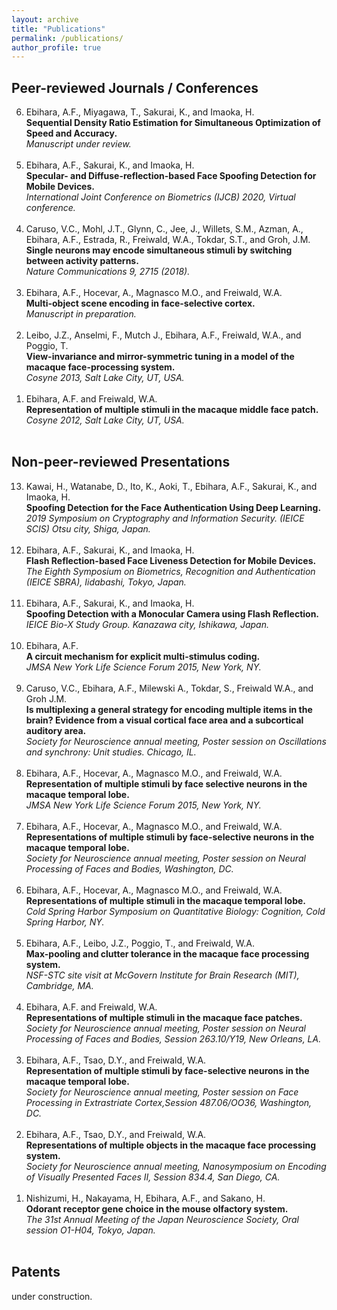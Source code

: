 ```yaml
---
layout: archive
title: "Publications"
permalink: /publications/
author_profile: true
---
```


## Peer-reviewed Journals / Conferences  
<ol>
    <li value="6">Ebihara, A.F., Miyagawa, T., Sakurai, K., and Imaoka, H. 
      <br><b>Sequential Density Ratio Estimation for Simultaneous Optimization of Speed and Accuracy.</b>
      <br><i>Manuscript under review.</i>
    </li><br>
    <li value="5">Ebihara, A.F., Sakurai, K., and Imaoka, H.  
      <br><b>Specular- and Diffuse-reflection-based Face Spoofing Detection for Mobile Devices.</b>
      <br><i>International Joint Conference on Biometrics (IJCB) 2020, Virtual conference.</i>
    </li><br>
    <li value="4">Caruso, V.C., Mohl, J.T., Glynn, C., Jee, J., Willets, S.M., Azman, A., Ebihara, A.F., Estrada, R., Freiwald, W.A., Tokdar, S.T., and Groh, J.M. 
      <br><b>Single neurons may encode simultaneous stimuli by switching between activity patterns.</b>
      <br><i>Nature Communications 9, 2715 (2018).</i>
      </li><br>
    <li value="3">Ebihara, A.F., Hocevar, A., Magnasco M.O., and Freiwald, W.A. 
      <br><b>Multi-object scene encoding in face-selective cortex.</b>
      <br><i>Manuscript in preparation.</i>
    </li><br>
    <li value="2">Leibo, J.Z., Anselmi, F., Mutch J., Ebihara, A.F., Freiwald, W.A., and Poggio, T. 
      <br><b>View-invariance and mirror-symmetric tuning in a model of the macaque face-processing system. </b>
      <br><i>Cosyne 2013, Salt Lake City, UT,  USA.</i>
    </li><br>
    <li value="1">Ebihara, A.F. and Freiwald, W.A. 
      <br><b>Representation of multiple stimuli in the macaque middle face patch. </b>
      <br><i>Cosyne 2012, Salt Lake City, UT, USA.</i>
    </li><br>
</ol>

## Non-peer-reviewed Presentations  
<ol>
    <li value="13">Kawai, H., Watanabe, D., Ito, K., Aoki, T., Ebihara, A.F., Sakurai, K., and Imaoka, H. 
      <br><b>Spoofing Detection for the Face Authentication Using Deep Learning.</b>
      <br><i>2019 Symposium on Cryptography and Information Security. (IEICE SCIS) Otsu city, Shiga, Japan.</i>
    </li><br>
    <li value="12">Ebihara, A.F., Sakurai, K., and Imaoka, H. 
      <br><b>Flash Reflection-based Face Liveness Detection for Mobile Devices.</b>
      <br><i>The Eighth Symposium on Biometrics, Recognition and Authentication (IEICE SBRA), Iidabashi, Tokyo, Japan.</i>
    </li><br>
    <li value="11">Ebihara, A.F., Sakurai, K., and Imaoka, H. 
      <br><b>Spoofing Detection with a Monocular Camera using Flash Reflection.</b>
      <br><i>IEICE Bio-X Study Group. Kanazawa city, Ishikawa, Japan.</i>
    </li><br>
    <li value="10">Ebihara, A.F.   
      <br><b>A circuit mechanism for explicit multi-stimulus coding.</b>
      <br><i>JMSA New York Life Science Forum 2015, New York, NY.</i>
    </li><br>
    <li value="9">Caruso, V.C., Ebihara, A.F., Milewski A., Tokdar, S., Freiwald W.A., and Groh J.M. 
      <br><b>Is multiplexing a general strategy for encoding multiple items in the brain? Evidence from a visual cortical face area and a subcortical auditory area.</b>
      <br><i>Society for Neuroscience annual meeting, Poster session on Oscillations and synchrony: Unit studies. Chicago, IL.</i>
      </li><br>
    <li value="8">Ebihara, A.F., Hocevar, A., Magnasco M.O., and Freiwald, W.A.
      <br><b>Representation of multiple stimuli by face selective neurons in the macaque temporal lobe.</b>
      <br><i>JMSA New York Life Science Forum 2015, New York, NY.</i>
    </li><br>
    <li value="7">Ebihara, A.F., Hocevar, A., Magnasco M.O., and Freiwald, W.A. 
      <br><b>Representations of multiple stimuli by face-selective neurons in the macaque temporal lobe.</b>
      <br><i>Society for Neuroscience annual meeting, Poster session on Neural Processing of Faces and Bodies, Washington, DC.</i>
    </li><br>
    <li value="6">Ebihara, A.F., Hocevar, A., Magnasco M.O., and Freiwald, W.A. 
      <br><b>Representations of multiple stimuli in the macaque temporal lobe.</b>
      <br><i>Cold Spring Harbor Symposium on Quantitative Biology: Cognition, Cold Spring Harbor, NY.</i>
    </li><br>
    <li value="5">Ebihara, A.F., Leibo, J.Z., Poggio, T., and Freiwald, W.A. 
      <br><b>Max-pooling and clutter tolerance in the macaque face processing system.</b>
      <br><i>NSF-STC site visit at McGovern Institute for Brain Research (MIT), Cambridge, MA.</i>
    </li><br>
    <li value="4">Ebihara, A.F. and Freiwald, W.A.   
      <br><b>Representations of multiple stimuli in the macaque face patches.</b>
      <br><i>Society for Neuroscience annual meeting, Poster session on Neural Processing of Faces and Bodies, Session 263.10/Y19, New Orleans, LA.</i>
    </li><br>
    <li value="3">Ebihara, A.F., Tsao, D.Y., and Freiwald, W.A.
      <br><b>Representation of multiple stimuli by face-selective neurons in the macaque temporal lobe.</b>
      <br><i>Society for Neuroscience annual meeting, Poster session on Face Processing in Extrastriate Cortex,Session 487.06/OO36, Washington, DC.</i>
      </li><br>
    <li value="2">Ebihara, A.F., Tsao, D.Y., and Freiwald, W.A.
      <br><b>Representations of multiple objects in the macaque face processing system.</b>
      <br><i>Society for Neuroscience annual meeting, Nanosymposium on Encoding of Visually Presented Faces II, Session 834.4, San Diego, CA.</i>
    </li><br>
    <li value="1">Nishizumi, H., Nakayama, H, Ebihara, A.F., and Sakano, H.
      <br><b>Odorant receptor gene choice in the mouse olfactory system.</b>
      <br><i>The 31st Annual Meeting of the Japan Neuroscience Society, Oral session O1-H04, Tokyo, Japan.</i>
    </li><br>
</ol>

## Patents  
under construction.  


<!-- {% if author.googlescholar %}
  You can also find my articles on <u><a href="{{author.googlescholar}}">my Google Scholar profile</a>.</u>
{% endif %}

{% include base_path %}

{% for post in site.publications reversed %}
  {% include archive-single.html %}
{% endfor %} -->
